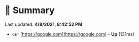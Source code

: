 # 📖 Summary
Last updated: **4/8/2021, 8:42:52 PM**

- `GET` [https://google.com](https://google.com) - **Up** (131ms)
